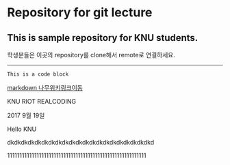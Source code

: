 # Repository for git lecture
## This is sample repository for KNU students.

학생분들은 이곳의 repository를 clone해서 remote로 연결하세요.
***
```
This is a code block
```
[markdown 나무위키링크이동](https://namu.wiki/w/%EB%A7%88%ED%81%AC%EB%8B%A4%EC%9A%B4)

KNU RIOT REALCODING

2017 9월 19일

Hello KNU

dkdkdkdkdkdkdkdkdkdkdkdkdkdkdkdkdkdkdkdkdkd

111111111111111111111111111111111111111111111111111111111
